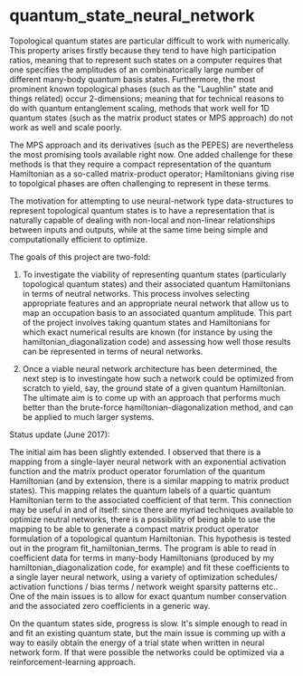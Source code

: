 # quantum_state_neural_network

Topological quantum states are particular difficult to work with numerically. This property arises firstly because they tend to have high participation ratios, meaning that to represent such states on a computer requires that one specifies the amplitudes of an combinatorically large number of different many-body quantum basis states. Furthermore, the most prominent known topological phases (such as the "Laughlin" state and things related) occur 2-dimensions; meaning that for technical reasons to do with quantum entanglement scaling, methods that work well for 1D quantum states (such as the matrix product states or MPS approach) do not work as well and scale poorly. 

The MPS approach and its derivatives (such as the PEPES) are nevertheless the most promising tools available right now. One added challenge for these methods is that they require a compact representation of the quantum Hamiltonian as a so-called matrix-product operator; Hamiltonians giving rise to topolgical phases are often challenging to represent in these terms.  

The motivation for attempting to use neural-network type data-structures to represent topological quantum states is to have a representation that is naturally capable of dealing with non-local and non-linear relationships between inputs and outputs, while at the same time being simple and computationally efficient to optimize. 

The goals of this project are two-fold:

1. To investigate the viability of representing quantum states (particularly topological quantum states) and their associated quantum Hamiltonians in terms of neutral networks. This process involves selecting appropriate features and an appropriate neural network that allow us to map an occupation basis to an associated quantum amplitude. This part of the project involves taking quantum states and Hamiltonians for which exact numerical results are known (for instance by using the hamiltonian_diagonalization code) and assessing how well those results can be represented in terms of neural networks.

2. Once a viable neural network architecture has been determined, the next step is to investingate how such a network could be optimized from scratch to yield, say, the ground state of a given quantum Hamiltonian. The ultimate aim is to come up with an approach that performs much better than the brute-force hamiltonian-diagonalization method, and can be applied to much larger systems. 


Status update (June 2017):

The initial aim has been slightly extended. I observed that there is a mapping from a single-layer neural network with an exponential activation function and the matrix product operator forumlation of the quantum Hamiltonian (and by extension, there is a similar mapping to matrix product states). This mapping relates the quantum labels of a quartic quantum Hamiltonian term to the associated coefficient of that term. This connection may be useful in and of itself: since there are myriad techniques available to optimize neutral networks, there is a possibility of being able to use the mapping to be able to generate a compact matrix product operator formulation of a topological quantum Hamiltonian. This hypothesis is tested out in the program fit_hamiltonian_terms. The program is able to read in coefficient data for terms in many-body Hamiltonians (produced by my hamiltonian_diagonalization code, for example) and fit these coefficients to a single layer neural network, using a variety of optimization schedules/ activation functions / bias terms / network weight sparsity patterns etc.. One of the main issues is to allow for exact quantum number conservation and the associated zero coefficients in a generic way. 

On the quantum states side, progress is slow. It's simple enough to read in and fit an existing quantum state, but the main issue is comming up with a way to easily obtain the energy of a trial state when written in neural network form. If that were possible the networks could be optimized via a reinforcement-learning approach. 
